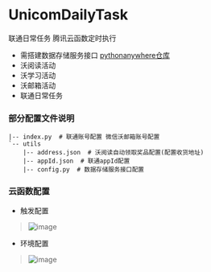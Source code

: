 # UnicomDailyTask
联通日常任务 腾讯云函数定时执行

+ 需搭建数据存储服务接口 [pythonanywhere仓库](https://github.com/rhming/pythonanywhere)
+ 沃阅读活动
+ 沃学习活动
+ 沃邮箱活动
+ 联通日常任务

### 部分配置文件说明
```
|-- index.py  # 联通账号配置 微信沃邮箱账号配置
`-- utils
    |-- address.json  # 沃阅读自动领取奖品配置(配置收货地址)
    |-- appId.json  # 联通appId配置
    |-- config.py  # 数据存储服务接口配置
```

### 云函数配置
+ 触发配置
> ![image](https://user-images.githubusercontent.com/49028484/132980589-59cd80dd-be5e-4535-92b0-38b4c35b2ca5.png)
+ 环境配置
> ![image](https://user-images.githubusercontent.com/49028484/132981224-2b93c0b2-4be7-4745-a440-d58c61f96598.png)


